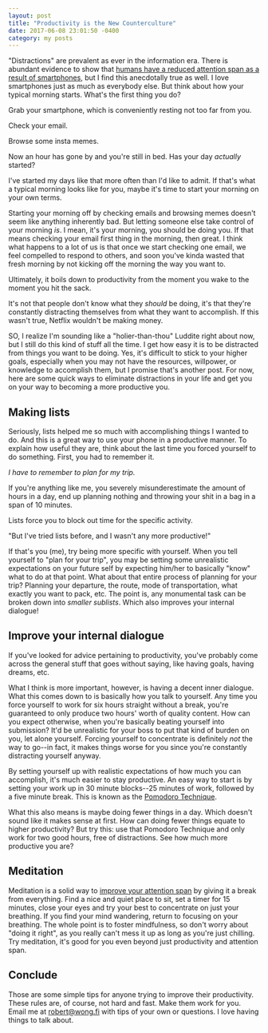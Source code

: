 ```yaml
---
layout: post
title: "Productivity is the New Counterculture"
date: 2017-06-08 23:01:50 -0400
category: my posts
---
```



"Distractions" are prevalent as ever in the information era. There is abundant evidence to show that [humans have a reduced attention span as a result of smartphones][1], but I find this anecdotally true as well. I love smartphones just as much as everybody else. But think about how your typical morning starts. What's the first thing you do?

Grab your smartphone, which is conveniently resting not too far from you.

Check your email.

Browse some insta memes.

Now an hour has gone by and you're still in bed. Has your day *actually* started?

I've started my days like that more often than I'd like to admit. If that's what a typical morning looks like for you, maybe it's time to start your morning on your own terms.

Starting your morning off by checking emails and browsing memes doesn't seem like anything inherently bad. But letting someone else take control of your morning *is*. I mean, it's your morning, you should be doing you. If that means checking your email first thing in the morning, then great. I think what happens to a lot of us is that once we start checking one email, we feel compelled to respond to others, and soon you've kinda wasted that fresh morning by not kicking off the morning the way you want to.

Ultimately, it boils down to productivity from the moment you wake to the moment you hit the sack.

It's not that people don't know what they *should* be doing, it's that they're constantly distracting themselves from what they want to accomplish. If this wasn't true, Netflix wouldn't be making money.

SO, I realize I'm sounding like a "holier-than-thou" Luddite right about now, but I still do this kind of stuff all the time. I get how easy it is to be distracted from things you want to be doing. Yes, it's difficult to stick to your higher goals, especially when you may not have the resources, willpower, or knowledge to accomplish them, but I promise that's another post. For now, here are some quick ways to eliminate distractions in your life and get you on your way to becoming a more productive you.

## Making lists

Seriously, lists helped me so much with accomplishing things I wanted to do. And this is a great way to use your phone in a productive manner. To explain how useful they are, think about the last time you forced yourself to do something. First, you had to remember it. 

*I have to remember to plan for my trip.*

If you're anything like me, you severely misunderestimate the amount of hours in a day, end up planning nothing and throwing your shit in a bag in a span of 10 minutes.

Lists force you to block out time for the specific activity.

"But I've tried lists before, and I wasn't any more productive!"

If that's you (me), try being more specific with yourself. When you tell yourself to "plan for your trip", you may be setting some unrealistic expectations on your future self by expecting him/her to basically "know" what to do at that point. What about that entire process of planning for your trip? Planning your departure, the route, mode of transportation, what exactly you want to pack, etc. The point is, any monumental task can be broken down into *smaller sublists*. Which also improves your internal dialogue!

## Improve your internal dialogue

If you've looked for advice pertaining to productivity, you've probably come across the general stuff that goes without saying, like having goals, having dreams, etc.

What I think is more important, however, is having a decent inner dialogue. What this comes down to is basically how you talk to yourself. Any time you force yourself to work for six hours straight without a break, you're guaranteed to only produce two hours' worth of quality content. How can you expect otherwise, when you're basically beating yourself into submission? It'd be unrealistic for your boss to put that kind of burden on you, let alone yourself. Forcing yourself to concentrate is definitely *not* the way to go--in fact, it makes things worse for you since you're constantly distracting yourself anyway.

By setting yourself up with realistic expectations of how much you can accomplish, it's much easier to stay productive. An easy way to start is by setting your work up in 30 minute blocks--25 minutes of work, followed by a five minute break. This is known as the [Pomodoro Technique][2].

What this also means is maybe doing fewer things in a day. Which doesn't sound like it makes sense at first. How can doing fewer things equate to higher productivity? But try this: use that Pomodoro Technique and only work for two good hours, free of distractions. See how much more productive you are?

## Meditation

Meditation is a solid way to [improve your attention span][3] by giving it a break from everything. Find a nice and quiet place to sit, set a timer for 15 minutes, close your eyes and try your best to concentrate on just your breathing. If you find your mind wandering, return to focusing on your breathing. The whole point is to foster mindfulness, so don't worry about "doing it right", as you really can't mess it up as long as you're just chilling. Try meditation, it's good for you even beyond just productivity and attention span.

## Conclude

Those are some simple tips for anyone trying to improve their productivity. These rules are, of course, not hard and fast. Make them work for you. Email me at robert@wong.fi with tips of your own or questions. I love having things to talk about. 

[1]: http://www.telegraph.co.uk/science/2016/03/12/humans-have-shorter-attention-span-than-goldfish-thanks-to-smart/
[2]: https://en.wikipedia.org/wiki/Pomodoro_Technique
[3]: https://www.sciencedaily.com/releases/2010/07/100714121737.htm
